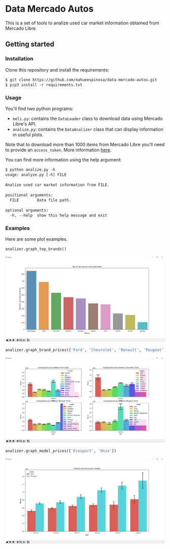 # Data Mercado Autos

This is a set of tools to analize used car market information obtained from Mercado Libre.

## Getting started

### Installation

Clone this repository and install the requirements:

```
$ git clone https://github.com/nahueespinosa/data-mercado-autos.git
$ pip3 install -r requirements.txt
```

### Usage

You'll find two python programs:

- `meli.py`: contains the `DataLoader` class to download data using Mercado Libre's API.
- `analize.py`: contains the `DataAnalizer` class that can display information in useful plots.

Note that to download more than 1000 items from Mercado Libre you'll need to provide an `access_token`. More information [here](https://developers.mercadolibre.com.ar/es_ar/autenticacion-y-autorizacion).

You can find more information using the help argument:

```
$ python analize.py -h
usage: analyze.py [-h] FILE

Analize used car market information from FILE.

positional arguments:
  FILE        Data file path.

optional arguments:
  -h, --help  show this help message and exit
```

### Examples

Here are some plot examples.

```python
analizer.graph_top_brands()
```

![Top Brands Plot](images/graph_top_brands.png)

```python
analizer.graph_brand_prices(['Ford', 'Chevrolet', 'Renault', 'Peugeot'], 2018)
```

![Brand Prices Plot](images/graph_brand_prices.png)

```python
analizer.graph_model_prices(['Ecosport', 'Onix'])
```

![Model Prices Plot](images/graph_model_prices.png)